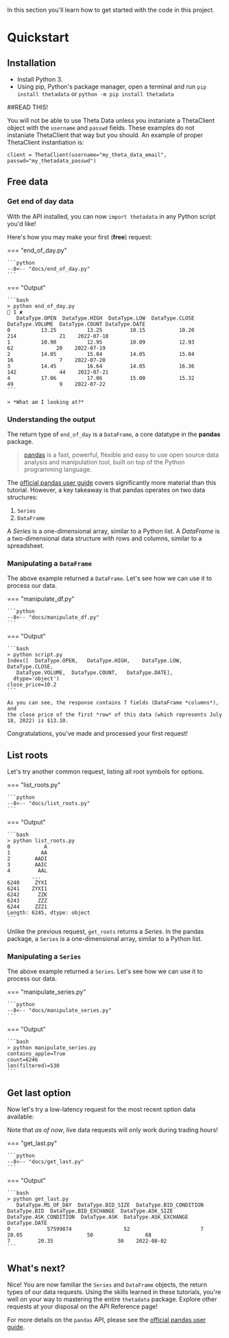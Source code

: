 In this section you'll learn how to get started with the code in this project.

# Quickstart

## Installation

- Install Python 3.
- Using pip, Python's package manager, open a terminal and run
`pip install thetadata`
or
`python -m pip install thetadata`

##READ THIS!

You will not be able to use Theta Data unless you instaniate a ThetaClient object with the `username` and `passwd` fields. These examples do not instaniate ThetaClient that way but you should. An example of proper ThetaClient instantiation is:

```client = ThetaClient(username="my_theta_data_email", passwd="my_thetadata_passwd")```

## Free data

### Get end of day data

With the API installed, you can now
`import thetadata` in any Python script you'd like!

Here's how you may make your first (**free**) request:

=== "end_of_day.py"

    ```python
    --8<-- "docs/end_of_day.py"
    ```

=== "Output"

    ```bash
    > python end_of_day.py                                                                                                                                                                         1 ✘ 
       DataType.OPEN  DataType.HIGH  DataType.LOW  DataType.CLOSE  DataType.VOLUME  DataType.COUNT DataType.DATE
    0          13.25          13.25         10.15           10.20              214              21    2022-07-18
    1          10.90          12.95         10.09           12.93               62              20    2022-07-19
    2          14.05          15.04         14.05           15.04               16               7    2022-07-20
    3          14.45          16.64         14.05           16.36              142              44    2022-07-21
    4          17.06          17.06         15.00           15.32               49               9    2022-07-22
    ```

    > *What am I looking at?*

### Understanding the output

The return type of `end_of_day` is a `DataFrame`, a core datatype in the **pandas** package.

> [pandas](https://pandas.pydata.org/) is a fast, powerful, flexible and easy to use open source data
> analysis and manipulation tool, built on top of the Python programming language.

The [official pandas user guide](https://pandas.pydata.org/docs/user_guide/index.html)
covers significantly more material than this tutorial. However, a key takeaway is that
pandas operates on two data structures:

1. `Series`
2. `DataFrame`

A *Series* is a one-dimensional array, similar to a Python list. A *DataFrame* is a two-dimensional data structure with rows and columns, similar to a spreadsheet.

### Manipulating a `DataFrame`


The above example returned a `DataFrame`. Let's see how we can use it to process our data.

=== "manipulate_df.py"

    ```python
    --8<-- "docs/manipulate_df.py"
    ```

=== "Output"

    ```bash
    > python script.py
    Index([  DataType.OPEN,   DataType.HIGH,    DataType.LOW,  DataType.CLOSE,
       DataType.VOLUME,  DataType.COUNT,   DataType.DATE],
      dtype='object')
    close_price=10.2
    ```

    As you can see, the response contains 7 fields (DataFrame *columns*), and
    the close price of the first *row* of this data (which represents July 18, 2022) is $13.10.

Congratulations, you've made and processed your first request!

## List roots

Let's try another common request, listing all root symbols for options. 

=== "list_roots.py"

    ```python
    --8<-- "docs/list_roots.py"
    ```

=== "Output"

    ```bash
    > python list_roots.py
    0           A
    1          AA
    2        AADI
    3        AAIC
    4         AAL
            ...  
    6240     ZYXI
    6241    ZYXI1
    6242      ZZK
    6243      ZZZ
    6244     ZZZ1
    Length: 6245, dtype: object
    ```

Unlike the previous
request, `get_roots` returns a *Series*. In the pandas package, a
`Series` is a one-dimensional array, similar to a Python list.


### Manipulating a `Series`

The above example returned a `Series`. Let's see how we can use it to process our data.

=== "manipulate_series.py"

    ```python
    --8<-- "docs/manipulate_series.py"
    ```

=== "Output"

    ```bash
    > python manipulate_series.py
    contains_apple=True
    count=6246
    len(filtered)=530
    ```

## Get last option

Now let's try a low-latency request for the most recent option data available:

Note that *as of now*, live data requests will only work during trading hours!

=== "get_last.py"

    ```python
    --8<-- "docs/get_last.py"
    ```

=== "Output"

    ```bash
    > python get_last.py
       DataType.MS_OF_DAY  DataType.BID_SIZE  DataType.BID_CONDITION  DataType.BID  DataType.BID_EXCHANGE  DataType.ASK_SIZE  DataType.ASK_CONDITION  DataType.ASK  DataType.ASK_EXCHANGE DataType.DATE
    0            57599874                 52                       7         20.05                     50                 68                       7         20.35                     50    2022-08-02
    ```

## What's next?

Nice! You are now familiar the `Series` and `DataFrame` objects, the return types of our data requests.
Using the skills learned in these tutorials, you're well on your way to mastering the entire `thetadata` package.
Explore other requests at your disposal on the API Reference page!

For more details on the `pandas` API, please see the [official pandas user guide](https://pandas.pydata.org/docs/user_guide/index.html).
